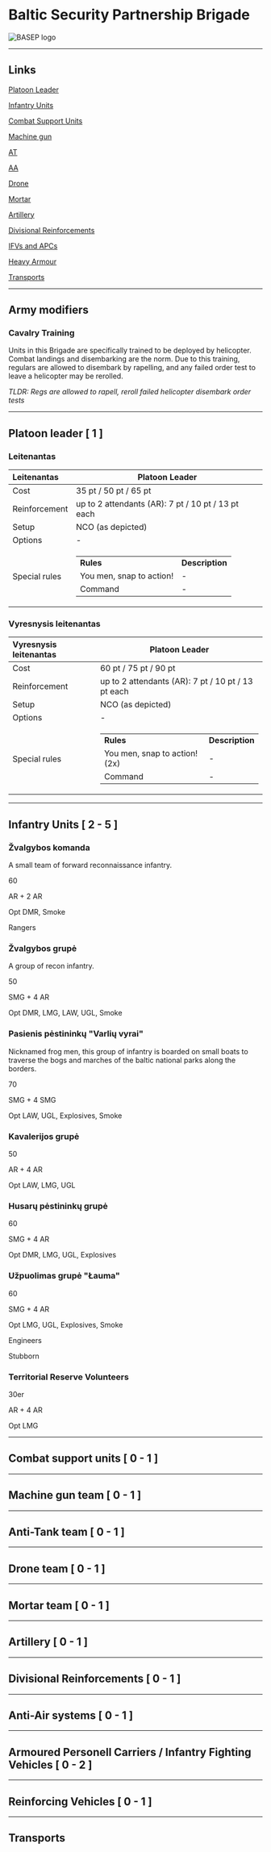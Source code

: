 # Baltic Security Partnership Brigade

![BASEP logo](ressources/bsp-logo-no-text.excalidraw.png)

***

## Links

[Platoon Leader](Baltic%20Security%20Partnership%20Brigade.md#platoon-leader--1-)

[Infantry Units](Baltic%20Security%20Partnership%20Brigade.md#infantry-units--2---5-)

[Combat Support Units](Baltic%20Security%20Partnership%20Brigade.md#combat-support-units--0---1-)

[Machine gun](Baltic%20Security%20Partnership%20Brigade.md#machine-gun-team--0---1-)

[AT](Baltic%20Security%20Partnership%20Brigade.md#anti-tank-team--0---1-)

[AA](Baltic%20Security%20Partnership%20Brigade.md#anti-air-systems--0---1-)

[Drone](Baltic%20Security%20Partnership%20Brigade.md#drone-team--0---1-)

[Mortar](Baltic%20Security%20Partnership%20Brigade.md#mortar-team--0---1-)

[Artillery](Baltic%20Security%20Partnership%20Brigade.md#artillery--0---1-)

[Divisional Reinforcements](Baltic%20Security%20Partnership%20Brigade.md#divisional-reinforcements--0---1-)

[IFVs and APCs](Baltic%20Security%20Partnership%20Brigade.md#armoured-personell-carriers--infantry-fighting-vehicles--0---2-)

[Heavy Armour](Baltic%20Security%20Partnership%20Brigade.md#reinforcing-vehicles--0---1-)

[Transports](Baltic%20Security%20Partnership%20Brigade.md#transports)

***

## Army modifiers

### Cavalry Training

Units in this Brigade are specifically trained to be deployed by helicopter.
Combat landings and disembarking are the norm. Due to this training, regulars
are allowed to disembark by rapelling, and any failed order test to leave a
helicopter may be rerolled.

*TLDR: Regs are allowed to rapell, reroll failed helicopter disembark order tests*

***

## Platoon leader [ 1 ]

### Leitenantas

| Leitenantas | Platoon Leader |
| :---- | ---- |
| Cost | 35 pt / 50 pt / 65 pt |
| Reinforcement | up to 2 attendants (AR): 7 pt / 10 pt / 13 pt each |
| Setup | NCO (as depicted) |
| Options | - |
| Special rules | <table><tr><td><b>Rules</td><td><b>Description</td></tr><tr><td>You men, snap to action!</td><td>-</td></tr><tr><td>Command</td><td>-</td></tr></table>

### Vyresnysis leitenantas

| Vyresnysis leitenantas | Platoon Leader |
| :---- | ---- |
| Cost | 60 pt / 75 pt / 90 pt |
| Reinforcement | up to 2 attendants (AR): 7 pt / 10 pt / 13 pt each |
| Setup | NCO (as depicted) |
| Options | - |
| Special rules | <table><tr><td><b>Rules</td><td><b>Description</td></tr><tr><td>You men, snap to action! (2x)</td><td>-</td></tr><tr><td>Command</td><td>-</td></tr></table>

***

## Infantry Units [ 2 - 5 ]

### Žvalgybos komanda

A small team of forward reconnaissance infantry.

60

AR + 2 AR

Opt DMR, Smoke

Rangers

### Žvalgybos grupė

A group of recon infantry.

50

SMG + 4 AR

Opt DMR, LMG, LAW, UGL, Smoke

### Pasienis pėstininkų "Varlių vyrai"

Nicknamed frog men, this group of infantry is boarded on small boats to
traverse the bogs and marches of the baltic national parks along the borders.

70

SMG + 4 SMG

Opt LAW, UGL, Explosives, Smoke

### Kavalerijos grupė

50

AR + 4 AR

Opt LAW, LMG, UGL

### Husarų pėstininkų grupė

60

SMG + 4 AR

Opt DMR, LMG, UGL, Explosives

### Užpuolimas grupė "Łauma"

60

SMG + 4 AR

Opt LMG, UGL, Explosives, Smoke

Engineers

Stubborn

### Territorial Reserve Volunteers

30er

AR + 4 AR

Opt LMG

***

## Combat support units [ 0 - 1 ]

***

## Machine gun team [ 0 - 1 ]

***

## Anti-Tank team [ 0 - 1 ]

***

## Drone team [ 0 - 1 ]

***

## Mortar team [ 0 - 1 ]

***

## Artillery [ 0 - 1 ]

***

## Divisional Reinforcements [ 0 - 1 ]

***

## Anti-Air systems [ 0 - 1 ]

***

## Armoured Personell Carriers / Infantry Fighting Vehicles [ 0 - 2 ]

***

## Reinforcing Vehicles [ 0 - 1 ]

***

## Transports
